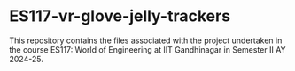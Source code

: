 # ES117-vr-glove-jelly-trackers
This repository contains the files associated with the project undertaken in the course ES117: World of Engineering at IIT Gandhinagar in Semester II AY 2024-25.
